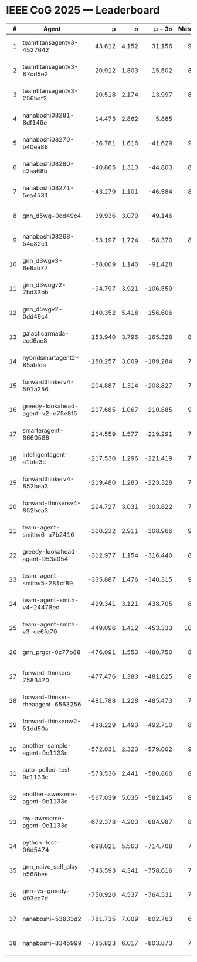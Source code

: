 # IEEE CoG 2025 — Leaderboard

| # | Agent | μ | σ | μ − 3σ | Matches | Updated |
|---:|---|---:|---:|---:|---:|---|
| 1 | teamtitansagentv3-4527642 | 43.612 | 4.152 | 31.156 | 9096 | 2025-08-31 01:15 |
| 2 | teamtitansagentv3-87cd5e2 | 20.912 | 1.803 | 15.502 | 8378 | 2025-08-31 01:15 |
| 3 | teamtitansagentv3-256baf2 | 20.518 | 2.174 | 13.997 | 8994 | 2025-08-31 01:15 |
| 4 | nanaboshi08281-8df146e | 14.473 | 2.862 | 5.885 | 376 | 2025-08-31 01:15 |
| 5 | nanaboshi08270-b40ea88 | -36.781 | 1.616 | -41.629 | 9040 | 2025-08-31 01:15 |
| 6 | nanaboshi08280-c2aa68b | -40.865 | 1.313 | -44.803 | 8438 | 2025-08-31 01:15 |
| 7 | nanaboshi08271-5ea4531 | -43.279 | 1.101 | -46.584 | 8998 | 2025-08-31 01:15 |
| 8 | gnn_d5wg-0dd49c4 | -39.936 | 3.070 | -49.146 | 200 | 2025-08-31 01:15 |
| 9 | nanaboshi08268-54e82c1 | -53.197 | 1.724 | -58.370 | 8800 | 2025-08-31 01:15 |
| 10 | gnn_d3wgv3-6e8ab77 | -88.009 | 1.140 | -91.428 | 258 | 2025-08-31 01:15 |
| 11 | gnn_d3wogv2-7bd33bb | -94.797 | 3.921 | -106.559 | 414 | 2025-08-31 01:15 |
| 12 | gnn_d5wgv2-0dd49c4 | -140.352 | 5.418 | -156.606 | 306 | 2025-08-31 01:15 |
| 13 | galacticarmada-ecd6ae8 | -153.940 | 3.796 | -165.328 | 8340 | 2025-08-31 01:15 |
| 14 | hybridsmartagent2-85abfda | -180.257 | 3.009 | -189.284 | 7650 | 2025-08-31 01:15 |
| 15 | forwardthinkerv4-591a256 | -204.887 | 1.314 | -208.827 | 7466 | 2025-08-31 01:15 |
| 16 | greedy-lookahead-agent-v2-e75e8f5 | -207.685 | 1.067 | -210.885 | 9080 | 2025-08-31 01:15 |
| 17 | smarteragent-8660586 | -214.559 | 1.577 | -219.291 | 7405 | 2025-08-31 01:15 |
| 18 | intelligentagent-a1bfe3c | -217.530 | 1.296 | -221.419 | 7437 | 2025-08-31 01:15 |
| 19 | forwardthinkerv4-852bea3 | -219.480 | 1.283 | -223.328 | 7296 | 2025-08-31 01:15 |
| 20 | forward-thinkersv4-852bea3 | -294.727 | 3.031 | -303.822 | 7200 | 2025-08-31 01:15 |
| 21 | team-agent-smithv6-a7b2416 | -300.232 | 2.911 | -308.966 | 9420 | 2025-08-31 01:15 |
| 22 | greedy-lookahead-agent-953a054 | -312.977 | 1.154 | -316.440 | 8188 | 2025-08-31 01:15 |
| 23 | team-agent-smithv5-281cf89 | -335.887 | 1.476 | -340.315 | 9580 | 2025-08-31 01:15 |
| 24 | team-agent-smith-v4-24478ed | -429.341 | 3.121 | -438.705 | 8458 | 2025-08-31 01:15 |
| 25 | team-agent-smith-v3-ce6fd70 | -449.096 | 1.412 | -453.333 | 10018 | 2025-08-31 01:15 |
| 26 | gnn_prgcr-0c77b88 | -476.091 | 1.553 | -480.750 | 8290 | 2025-08-31 01:15 |
| 27 | forward-thinkers-7583470 | -477.476 | 1.383 | -481.625 | 8520 | 2025-08-31 01:15 |
| 28 | forward-thinker-rheaagent-6563256 | -481.788 | 1.228 | -485.473 | 7804 | 2025-08-31 01:15 |
| 29 | forward-thinkersv2-51dd50a | -488.229 | 1.493 | -492.710 | 8116 | 2025-08-31 01:15 |
| 30 | another-sample-agent-9c1133c | -572.031 | 2.323 | -579.002 | 9080 | 2025-08-31 01:15 |
| 31 | auto-polled-test-9c1133c | -573.536 | 2.441 | -580.860 | 8900 | 2025-08-31 01:15 |
| 32 | another-awesome-agent-9c1133c | -567.039 | 5.035 | -582.145 | 8320 | 2025-08-31 01:15 |
| 33 | my-awesome-agent-9c1133c | -672.378 | 4.203 | -684.987 | 8760 | 2025-08-31 01:15 |
| 34 | python-test-06d5474 | -698.021 | 5.563 | -714.708 | 7580 | 2025-08-31 01:15 |
| 35 | gnn_naive_self_play-b568bee | -745.593 | 4.341 | -758.616 | 7620 | 2025-08-31 01:15 |
| 36 | gnn-vs-greedy-493cc7d | -750.920 | 4.537 | -764.531 | 7720 | 2025-08-31 01:15 |
| 37 | nanaboshi-53833d2 | -781.735 | 7.009 | -802.763 | 6760 | 2025-08-31 01:15 |
| 38 | nanaboshi-8345999 | -785.823 | 6.017 | -803.873 | 7710 | 2025-08-31 01:15 |
